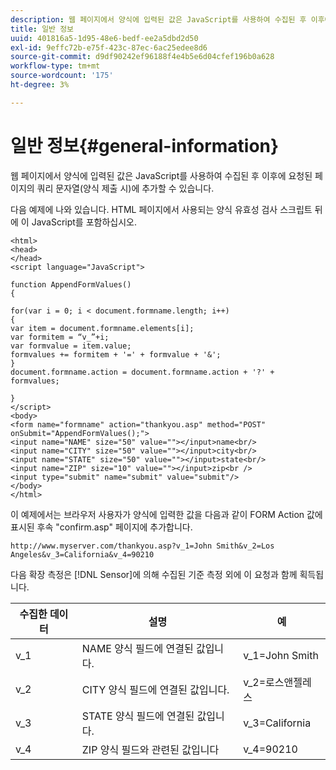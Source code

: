 ```yaml
---
description: 웹 페이지에서 양식에 입력된 값은 JavaScript를 사용하여 수집된 후 이후에 요청된 페이지의 쿼리 문자열(양식 제출 시)에 추가할 수 있습니다.
title: 일반 정보
uuid: 401816a5-1d95-48e6-bedf-ee2a5dbd2d50
exl-id: 9effc72b-e75f-423c-87ec-6ac25edee8d6
source-git-commit: d9df90242ef96188f4e4b5e6d04cfef196b0a628
workflow-type: tm+mt
source-wordcount: '175'
ht-degree: 3%

---
```


# 일반 정보{#general-information}

웹 페이지에서 양식에 입력된 값은 JavaScript를 사용하여 수집된 후 이후에 요청된 페이지의 쿼리 문자열(양식 제출 시)에 추가할 수 있습니다.

다음 예제에 나와 있습니다. HTML 페이지에서 사용되는 양식 유효성 검사 스크립트 뒤에 이 JavaScript를 포함하십시오.

```
<html> 
<head> 
</head> 
<script language="JavaScript"> 
 
function AppendFormValues() 
{ 
 
for(var i = 0; i < document.formname.length; i++) 
{ 
var item = document.formname.elements[i]; 
var formitem = “v_”+i; 
var formvalue = item.value; 
formvalues += formitem + '=' + formvalue + '&'; 
} 
document.formname.action = document.formname.action + '?' + formvalues; 
 
} 
</script> 
<body> 
<form name="formname" action="thankyou.asp" method="POST" onSubmit="AppendFormValues();"> 
<input name="NAME" size="50" value=""></input>name<br/> 
<input name="CITY" size="50" value=""></input>city<br/> 
<input name="STATE" size="50" value=""></input>state<br/> 
<input name="ZIP" size="10" value=""></input>zip<br /> 
<input type="submit" name="submit" value="submit"/> 
</body> 
</html> 
```

이 예제에서는 브라우저 사용자가 양식에 입력한 값을 다음과 같이 FORM Action 값에 표시된 후속 &quot;confirm.asp&quot; 페이지에 추가합니다.

```
http://www.myserver.com/thankyou.asp?v_1=John Smith&v_2=Los Angeles&v_3=California&v_4=90210
```

다음 확장 측정은 [!DNL Sensor]에 의해 수집된 기준 측정 외에 이 요청과 함께 획득됩니다.

| 수집한 데이터 | 설명 | 예 |
|---|---|---|
| v_1 | NAME 양식 필드에 연결된 값입니다. | v_1=John Smith |
| v_2 | CITY 양식 필드에 연결된 값입니다. | v_2=로스앤젤레스 |
| v_3 | STATE 양식 필드에 연결된 값입니다. | v_3=California |
| v_4 | ZIP 양식 필드와 관련된 값입니다 | v_4=90210 |
